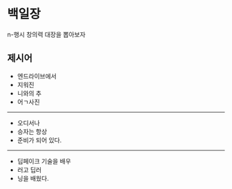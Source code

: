 # 백일장
n-행시 창의력 대장을 뽑아보자

## 제시어
- 엔드라이브에서
- 지워진
- 니와의 추
- 어ㄱ사진
---
- 오디서나
- 승자는 항상
- 준비가 되어 있다.
---
- 딥페이크 기술을 배우
- 러고 딥러
- 닝을 배웠다.
